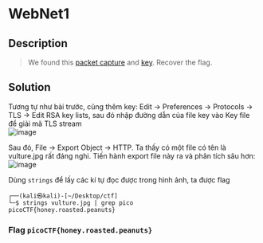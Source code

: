 # WebNet1

## Description
> We found this [packet capture](https://github.com/NgocPhuc4/CTF/blob/main/picoCTF/Forensics/WebNet1/capture.pcap) and [key](https://github.com/NgocPhuc4/CTF/blob/main/picoCTF/Forensics/WebNet1/picopico.key). Recover the flag.

## Solution
Tương tự như bài trước, cũng thêm key: Edit -> Preferences -> Protocols -> TLS -> Edit RSA key lists, sau đó nhập đường dẫn của file key vào Key file để giải mã TLS stream               
![image](https://github.com/user-attachments/assets/71ff1180-a203-422c-8cf0-07f271342900) 

Sau đó, File -> Export Object -> HTTP. Ta thấy có một file có tên là vulture.jpg rất đáng nghi. Tiến hành export file này ra và phân tích sâu hơn:
![image](https://github.com/user-attachments/assets/84729ab2-9717-41b2-85c7-cf0735a6c9c1)          

Dùng `strings` để lấy các kí tự đọc được trong hình ảnh, ta được flag
```
┌──(kali㉿kali)-[~/Desktop/ctf]
└─$ strings vulture.jpg | grep pico
picoCTF{honey.roasted.peanuts}
```

### Flag `picoCTF{honey.roasted.peanuts}`

